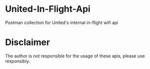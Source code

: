 # United-In-Flight-Api
Postman collection for United's internal in-flight wifi api

# Disclaimer
The author is not responsible for the usage of these apis, please use responsibly.
